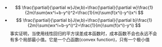 
-  $$
\frac{\partial}{\partial w}J(w,b)=\frac{\partial}{\partial w}\frac{1}{2m}\sum(wx^i+b-y^i)^2=\frac{1}{m}\sum(f(x^i)-y^i)x^i
$$
- $$
\frac{\partial}{\partial b}J(w,b)=\frac{\partial}{\partial b}\frac{1}{2m}\sum(wx^i+b-y^i)^2=\frac{1}{m}\sum(f(x^i)-y^i)
$$
事实证明，当使用线性回归的平方误差成本函数时，成本函数不会也永远不会有多个局部最小值。它是一个凸函数(convex function)，只有一个极小值

